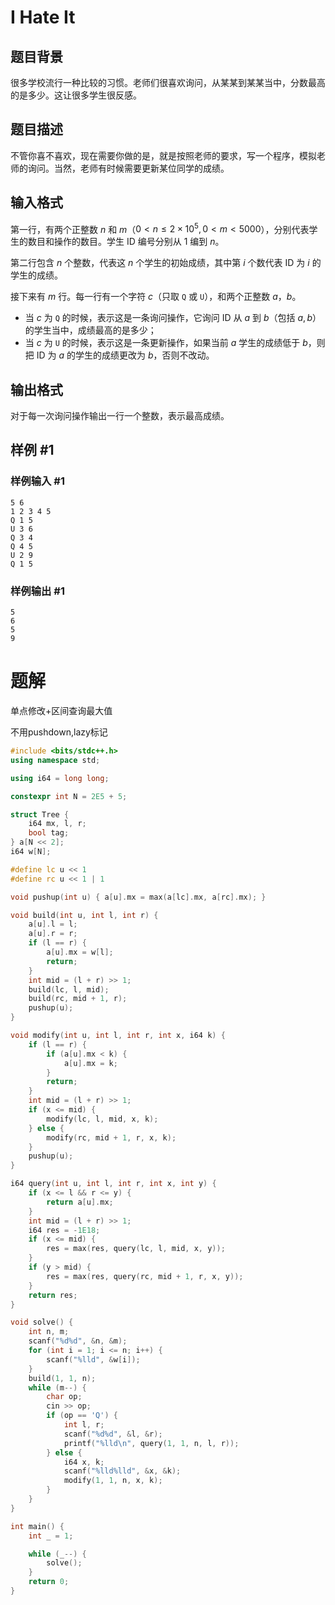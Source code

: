 # I Hate It

## 题目背景

很多学校流行一种比较的习惯。老师们很喜欢询问，从某某到某某当中，分数最高的是多少。这让很多学生很反感。

## 题目描述

不管你喜不喜欢，现在需要你做的是，就是按照老师的要求，写一个程序，模拟老师的询问。当然，老师有时候需要更新某位同学的成绩。

## 输入格式

第一行，有两个正整数 $n$ 和 $m$（$0<n \le 2\times 10^5,0<m<5000$），分别代表学生的数目和操作的数目。学生 ID 编号分别从 $1$ 编到 $n$。

第二行包含 $n$ 个整数，代表这 $n$ 个学生的初始成绩，其中第 $i$ 个数代表 ID 为 $i$ 的学生的成绩。

接下来有 $m$ 行。每一行有一个字符 $c$（只取 `Q` 或 `U`），和两个正整数 $a$，$b$。

- 当 $c$ 为 `Q` 的时候，表示这是一条询问操作，它询问 ID 从 $a$ 到 $b$（包括 $a,b$） 的学生当中，成绩最高的是多少；
- 当 $c$ 为 `U` 的时候，表示这是一条更新操作，如果当前 $a$ 学生的成绩低于 $b$，则把 ID 为 $a$ 的学生的成绩更改为 $b$，否则不改动。

## 输出格式

对于每一次询问操作输出一行一个整数，表示最高成绩。

## 样例 #1

### 样例输入 #1

```
5 6
1 2 3 4 5
Q 1 5
U 3 6
Q 3 4
Q 4 5
U 2 9
Q 1 5
```

### 样例输出 #1

```
5
6
5
9
```

# 题解

单点修改+区间查询最大值

不用pushdown,lazy标记

```c++
#include <bits/stdc++.h>
using namespace std;

using i64 = long long;

constexpr int N = 2E5 + 5;

struct Tree {
    i64 mx, l, r;
    bool tag;
} a[N << 2];
i64 w[N];

#define lc u << 1
#define rc u << 1 | 1

void pushup(int u) { a[u].mx = max(a[lc].mx, a[rc].mx); }

void build(int u, int l, int r) {
    a[u].l = l;
    a[u].r = r;
    if (l == r) {
        a[u].mx = w[l];
        return;
    }
    int mid = (l + r) >> 1;
    build(lc, l, mid);
    build(rc, mid + 1, r);
    pushup(u);
}

void modify(int u, int l, int r, int x, i64 k) {
    if (l == r) {
        if (a[u].mx < k) {
            a[u].mx = k;
        }
        return;
    }
    int mid = (l + r) >> 1;
    if (x <= mid) {
        modify(lc, l, mid, x, k);
    } else {
        modify(rc, mid + 1, r, x, k);
    }
    pushup(u);
}

i64 query(int u, int l, int r, int x, int y) {
    if (x <= l && r <= y) {
        return a[u].mx;
    }
    int mid = (l + r) >> 1;
    i64 res = -1E18;
    if (x <= mid) {
        res = max(res, query(lc, l, mid, x, y));
    }
    if (y > mid) {
        res = max(res, query(rc, mid + 1, r, x, y));
    }
    return res;
}

void solve() {
    int n, m;
    scanf("%d%d", &n, &m);
    for (int i = 1; i <= n; i++) {
        scanf("%lld", &w[i]);
    }
    build(1, 1, n);
    while (m--) {
        char op;
        cin >> op;
        if (op == 'Q') {
            int l, r;
            scanf("%d%d", &l, &r);
            printf("%lld\n", query(1, 1, n, l, r));
        } else {
            i64 x, k;
            scanf("%lld%lld", &x, &k);
            modify(1, 1, n, x, k);
        }
    }
}

int main() {
    int _ = 1;

    while (_--) {
        solve();
    }
    return 0;
}
```

